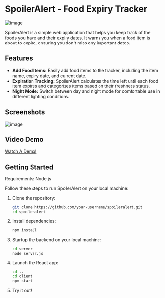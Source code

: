 # SpoilerAlert - Food Expiry Tracker

![image](https://github.com/Austinwu-rgb/SpoilerAlert/assets/63604550/e586dee3-27de-4816-b661-f8a71ac67b60)

SpoilerAlert is a simple web application that helps you keep track of the foods you have and their expiry dates. It warns you when a food item is about to expire, ensuring you don't miss any important dates.

## Features

- **Add Food Items:** Easily add food items to the tracker, including the item name, expiry date, and current date.
- **Expiration Tracking:** SpoilerAlert calculates the time left until each food item expires and categorizes items based on their freshness status.
- **Night Mode:** Switch between day and night mode for comfortable use in different lighting conditions.

## Screenshots

![image](https://github.com/Austinwu-rgb/SpoilerAlert/assets/63604550/6f774f0b-8a71-49b6-9423-de12e2d30f61)

## Video Demo

[Watch A Demo!](https://youtu.be/FPIiiiyEyks)

## Getting Started

Requirements: Node.js

Follow these steps to run SpoilerAlert on your local machine:

1. Clone the repository:
   ```bash
   git clone https://github.com/your-username/spoileralert.git
   cd spoileralert

2. Install dependencies:
   ```bash
   npm install

3. Startup the backend on your local machine:
   ```bash
   cd server
   node server.js
   
4.  Launch the React app:
    ```bash
    cd ..
    cd client
    npm start
    
5.  Try it out!
